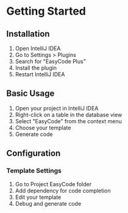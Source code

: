 # Getting Started

## Installation

1. Open IntelliJ IDEA
2. Go to Settings > Plugins
3. Search for "EasyCode Plus"
4. Install the plugin
5. Restart IntelliJ IDEA

## Basic Usage

1. Open your project in IntelliJ IDEA
2. Right-click on a table in the database view
3. Select "EasyCode" from the context menu
4. Choose your template
5. Generate code

## Configuration

### Template Settings

1. Go to Project EasyCode folder
2. Add dependency for code completion
3. Edit your template
4. Debug and generate code

